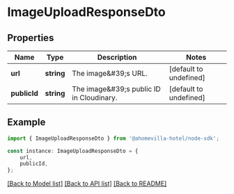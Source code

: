 # ImageUploadResponseDto


## Properties

Name | Type | Description | Notes
------------ | ------------- | ------------- | -------------
**url** | **string** | The image\&#39;s URL. | [default to undefined]
**publicId** | **string** | The image\&#39;s public ID in Cloudinary. | [default to undefined]

## Example

```typescript
import { ImageUploadResponseDto } from '@ahomevilla-hotel/node-sdk';

const instance: ImageUploadResponseDto = {
    url,
    publicId,
};
```

[[Back to Model list]](../README.md#documentation-for-models) [[Back to API list]](../README.md#documentation-for-api-endpoints) [[Back to README]](../README.md)
